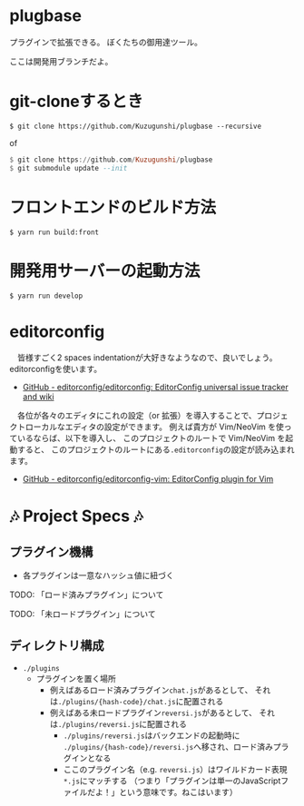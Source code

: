 # plugbase

プラグインで拡張できる。
ぼくたちの御用達ツール。

ここは開発用ブランチだよ。


# git-cloneするとき
```shell-session
$ git clone https://github.com/Kuzugunshi/plugbase --recursive
```

of

```haskell
$ git clone https://github.com/Kuzugunshi/plugbase
$ git submodule update --init
```


# フロントエンドのビルド方法
```shell-session
$ yarn run build:front
```

# 開発用サーバーの起動方法
```shell-session
$ yarn run develop
```


# editorconfig
　皆様すごく2 spaces indentationが大好きなようなので、良いでしょう。
editorconfigを使います。

- [GitHub - editorconfig/editorconfig: EditorConfig universal issue tracker and wiki](https://github.com/editorconfig/editorconfig)

　各位が各々のエディタにこれの設定（or 拡張）を導入することで、プロジェクトローカルなエディタの設定ができます。
例えば貴方が Vim/NeoVim を使っているならば、以下を導入し、
このプロジェクトのルートで Vim/NeoVim を起動すると、
このプロジェクトのルートにある`.editorconfig`の設定が読み込まれます。

- [GitHub - editorconfig/editorconfig-vim: EditorConfig plugin for Vim](https://github.com/editorconfig/editorconfig-vim)


# :notes: Project Specs :notes:
## プラグイン機構

- 各プラグインは一意なハッシュ値に紐づく

TODO: 「ロード済みプラグイン」について

TODO: 「未ロードプラグイン」について

## ディレクトリ構成

- `./plugins`
    - プラグインを置く場所
        - 例えばあるロード済みプラグイン`chat.js`があるとして、
          それは`./plugins/{hash-code}/chat.js`に配置される
        - 例えばある未ロードプラグイン`reversi.js`があるとして、
          それは`./plugins/reversi.js`に配置される
            - `./plugins/reversi.js`はバックエンドの起動時に
              `./plugins/{hash-code}/reversi.js`へ移され、ロード済みプラグインとなる
            - ここのプラグイン名（e.g. `reversi.js`）はワイルドカード表現`*.js`にマッチする
              （つまり「プラグインは単一のJavaScriptファイルだよ！」という意味です。ねこはいます）
